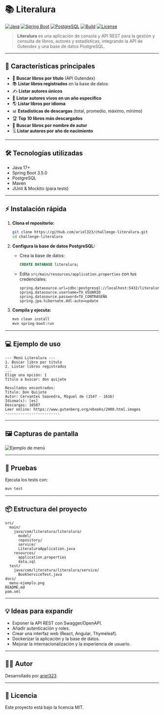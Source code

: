 # 📚 Literalura

[![Java](https://img.shields.io/badge/Java-17+-blue.svg)](https://www.oracle.com/java/)
[![Spring Boot](https://img.shields.io/badge/Spring%20Boot-3.5.0-brightgreen.svg)](https://spring.io/projects/spring-boot)
[![PostgreSQL](https://img.shields.io/badge/PostgreSQL-15+-blue.svg)](https://www.postgresql.org/)
[![Build](https://img.shields.io/badge/build-passing-brightgreen.svg)]()
[![License](https://img.shields.io/badge/license-MIT-lightgrey.svg)](LICENSE)

> **Literalura** es una aplicación de consola y API REST para la gestión y consulta de libros, autores y estadísticas, integrando la API de Gutendex y una base de datos PostgreSQL.

---

## 🚀 Características principales

- 🔎 **Buscar libros por título** (API Gutendex)
- 📚 **Listar libros registrados** en la base de datos
- ✍️ **Listar autores únicos**
- 🧓 **Listar autores vivos en un año específico**
- 🌎 **Listar libros por idioma**
- 📊 **Estadísticas de descargas** (total, promedio, máximo, mínimo)
- 🏆 **Top 10 libros más descargados**
- 👤 **Buscar libros por nombre de autor**
- 🗓️ **Listar autores por año de nacimiento**

---

## 🛠️ Tecnologías utilizadas

- Java 17+
- Spring Boot 3.5.0
- PostgreSQL
- Maven
- JUnit & Mockito (para tests)

---

## ⚡ Instalación rápida

1. **Clona el repositorio:**

   ```sh
   git clone https://github.com/ariel323/challenge-literalura.git
   cd challenge-literalura
   ```

2. **Configura la base de datos PostgreSQL:**

   - Crea la base de datos:
     ```sql
     CREATE DATABASE literalura;
     ```
   - Edita `src/main/resources/application.properties` con tus credenciales:
     ```
     spring.datasource.url=jdbc:postgresql://localhost:5432/literalura
     spring.datasource.username=TU_USUARIO
     spring.datasource.password=TU_CONTRASEÑA
     spring.jpa.hibernate.ddl-auto=update
     ```

3. **Compila y ejecuta:**
   ```sh
   mvn clean install
   mvn spring-boot:run
   ```

---

## 💻 Ejemplo de uso

```
--- Menú Literalura ---
1. Buscar libro por título
2. Listar libros registrados
...
Elige una opción: 1
Título a buscar: don quijote

Resultados encontrados:
Título: Don Quijote
Autor: Cervantes Saavedra, Miguel de (1547 - 1616)
Idioma(s): [es]
Descargas: 16507
Leer online: https://www.gutenberg.org/ebooks/2000.html.images
-------------------------
```

---

## 🖼️ Capturas de pantalla

![Ejemplo de menú](docs/menu-ejemplo.png)

---

## 🧪 Pruebas

Ejecuta los tests con:

```sh
mvn test
```

---

## 📦 Estructura del proyecto

```
src/
  main/
    java/com/literatura/literalura/
      model/
      repository/
      service/
      LiteraluraApplication.java
    resources/
      application.properties
      data.sql
  test/
    java/com/literatura/literalura/service/
      BookServiceTest.java
docs/
  menu-ejemplo.png
README.md
pom.xml
```

---

## 💡 Ideas para expandir

- Exponer la API REST con Swagger/OpenAPI.
- Añadir autenticación y roles.
- Crear una interfaz web (React, Angular, Thymeleaf).
- Dockerizar la aplicación y la base de datos.
- Mejorar la internacionalización y la experiencia de usuario.

---

## 👨‍💻 Autor

Desarrollado por [ariel323](https://github.com/ariel323)

---

## 📝 Licencia

Este proyecto está bajo la licencia MIT.
